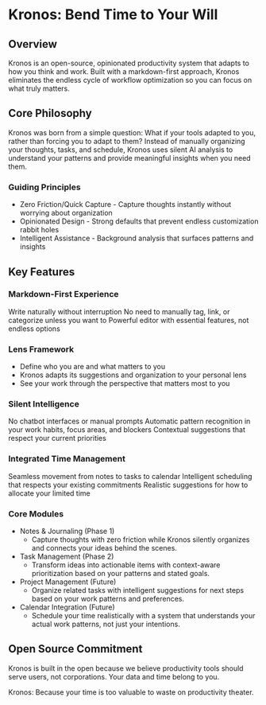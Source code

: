 # Kronos: Bend Time to Your Will

## Overview
Kronos is an open-source, opinionated productivity system that adapts to how you think and work. Built with a markdown-first approach, Kronos eliminates the endless cycle of workflow optimization so you can focus on what truly matters.

## Core Philosophy
Kronos was born from a simple question: What if your tools adapted to you, rather than forcing you to adapt to them? Instead of manually organizing your thoughts, tasks, and schedule, Kronos uses silent AI analysis to understand your patterns and provide meaningful insights when you need them.

### Guiding Principles

- Zero Friction/Quick Capture - Capture thoughts instantly without worrying about organization
- Opinionated Design - Strong defaults that prevent endless customization rabbit holes
- Intelligent Assistance - Background analysis that surfaces patterns and insights

## Key Features

### Markdown-First Experience

Write naturally without interruption
No need to manually tag, link, or categorize unless you want to
Powerful editor with essential features, not endless options

### Lens Framework

- Define who you are and what matters to you
- Kronos adapts its suggestions and organization to your personal lens
- See your work through the perspective that matters most to you

### Silent Intelligence

No chatbot interfaces or manual prompts
Automatic pattern recognition in your work habits, focus areas, and blockers
Contextual suggestions that respect your current priorities

### Integrated Time Management

Seamless movement from notes to tasks to calendar
Intelligent scheduling that respects your existing commitments
Realistic suggestions for how to allocate your limited time

### Core Modules

- Notes & Journaling (Phase 1)
  - Capture thoughts with zero friction while Kronos silently organizes and connects your ideas behind the scenes.
- Task Management (Phase 2)
  - Transform ideas into actionable items with context-aware prioritization based on your patterns and stated goals.
- Project Management (Future)
  - Organize related tasks with intelligent suggestions for next steps based on your work patterns and preferences.
- Calendar Integration (Future)
  - Schedule your time realistically with a system that understands your actual work patterns, not just your intentions.

## Open Source Commitment

Kronos is built in the open because we believe productivity tools should serve users, not corporations. Your data and time belong to you.


Kronos: Because your time is too valuable to waste on productivity theater.